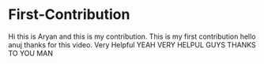 # First-Contribution
Hi this is Aryan and this is my contribution.
This is my first contribution
hello anuj thanks for this video. Very Helpful
YEAH VERY HELPUL GUYS THANKS TO YOU MAN
